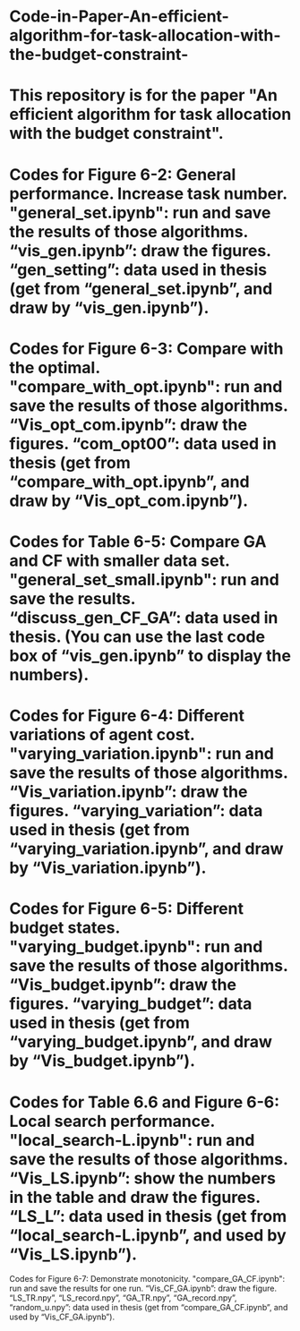 # Code-in-Paper-An-efficient-algorithm-for-task-allocation-with-the-budget-constraint-
This repository is for the paper "An efficient algorithm for task allocation with the budget constraint". 
====================================================================================================
Codes for Figure 6-2: General performance. Increase task number.
"general_set.ipynb": run and save the results of those algorithms.
“vis_gen.ipynb”: draw the figures.
“gen_setting”: data used in thesis (get from “general_set.ipynb”, and draw by “vis_gen.ipynb”).
====================================================================================================
Codes for Figure 6-3: Compare with the optimal.
"compare_with_opt.ipynb": run and save the results of those algorithms.
“Vis_opt_com.ipynb”: draw the figures.
“com_opt00”: data used in thesis (get from “compare_with_opt.ipynb”, and draw by “Vis_opt_com.ipynb”).
====================================================================================================
Codes for Table 6-5: Compare GA and CF with smaller data set.
"general_set_small.ipynb": run and save the results.
“discuss_gen_CF_GA”: data used in thesis. (You can use the last code box of “vis_gen.ipynb” to display the numbers).
====================================================================================================
Codes for Figure 6-4: Different variations of agent cost.
"varying_variation.ipynb": run and save the results of those algorithms.
“Vis_variation.ipynb”: draw the figures.
“varying_variation”: data used in thesis (get from “varying_variation.ipynb”, and draw by “Vis_variation.ipynb”).
====================================================================================================
Codes for Figure 6-5: Different budget states.
"varying_budget.ipynb": run and save the results of those algorithms.
“Vis_budget.ipynb”: draw the figures.
“varying_budget”: data used in thesis (get from “varying_budget.ipynb”, and draw by “Vis_budget.ipynb”).
====================================================================================================
Codes for Table 6.6 and Figure 6-6: Local search performance.
"local_search-L.ipynb": run and save the results of those algorithms.
“Vis_LS.ipynb”: show the numbers in the table and draw the figures.
“LS_L”: data used in thesis (get from “local_search-L.ipynb”, and used by “Vis_LS.ipynb”).
====================================================================================================
Codes for Figure 6-7: Demonstrate monotonicity.
"compare_GA_CF.ipynb": run and save the results for one run.
“Vis_CF_GA.ipynb”: draw the figure.
“LS_TR.npy”, “LS_record.npy”, “GA_TR.npy”, “GA_record.npy”, “random_u.npy”: data used in thesis (get from “compare_GA_CF.ipynb”, and used by “Vis_CF_GA.ipynb”).
